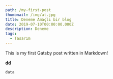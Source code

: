 ```yaml
---
path: /my-first-post
thumbnail: /img/at.jpg
title: Deneme Amaçlı bir blog
date: 2019-07-10T00:00:00.000Z
description: Deneme
tags:
  - Tasarım
---
```

This is my first Gatsby post written in Markdown!

<b>dd</b>

```
data
```
